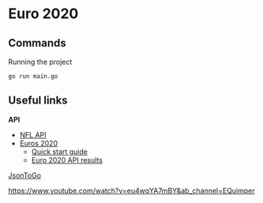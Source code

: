# Euro 2020

## Commands
Running the project
```
go run main.go
```

## Useful links
**API**
- [NFL API](https://statsapi.web.nhl.com/api/v1/teams/ )
- [Euros 2020](https://api.football-data.org/v2/competitions/EC/matches)
    - [Quick start guide](https://www.football-data.org/documentation/quickstart/)
    - [Euro 2020 API results](https://api.football-data.org/v2/competitions/EC/matches?season=2021)

[JsonToGo](https://mholt.github.io/json-to-go/)

https://www.youtube.com/watch?v=eu4wqYA7mBY&ab_channel=EQuimper